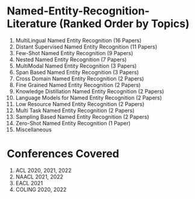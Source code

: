 # Named-Entity-Recognition-Literature (Ranked Order by Topics)

1. MultiLingual Named Entity Recognition (16 Papers)
2. Distant Supervised Named Entity Recognition (11 Papers)
3. Few-Shot Named Entity Recognition (9 Papers)
4. Nested Named Entity Recognition (7 Papers)
5. MultiModal Named Entity Recognition (3 Papers)
6. Span Based Named Entity Recognition (3 Papers)
7. Cross Domain Named Entity Recognition (2 Papers)
8. Fine Grained Named Entity Recognition (2 Papers)
9. Knowledge Distillation Named Entity Recognition (2 Papers)
10. Language Models for Named Entity Recognition (2 Papers)
11. Low Resource Named Entity Recognition (2 Papers)
12. Multi Task Named Entity Recognition (2 Papers)
13. Sampling Based Named Entity Recognition (2 Papers)
14. Zero-Shot Named Entity Recognition (1 Paper)
15. Miscellaneous

# Conferences Covered

1. ACL 2020, 2021, 2022
2. NAACL 2021, 2022
3. EACL 2021
4. COLING 2020, 2022